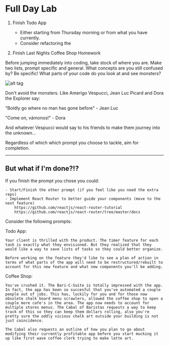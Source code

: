 # Full Day Lab

1. Finish Todo App
	- Either starting from Thursday morning or from what you have currently.
	- Consider refactoring the 
	
2. Finish Last Nights Coffee Shop Homework

Before jumping immediately into coding, take stock of where you are. Make two lists, prompt specific and general.  What concepts are you still confused by? Be specific! What parts of your code do you look at and see monsters?

![alt tag](http://weirdthings.com/wp-content/uploads/2009/10/sea-monster2-150dpi1-thumb.jpg)

Don't avoid the monsters. Like Amerigo Vespucci, Jean Luc Picard and Dora the Explorer say:

"Boldly go where no man has gone before" - Jean Luc

"Come on, vámonos!" - Dora

And whatever Vespucci would say to his friends to make them journey into the unknown...

Regardless of which which prompt you choose to tackle, aim for completion.

---

## But what if I'm done?!?

If you finish the prompt you chose you could:

	- Start/Finish the other prompt (if you feel like you need the extra reps)
	- Implement React Router to better guide your components (move to the next feature)
	    https://github.com/reactjs/react-router-tutorial
	    https://github.com/reactjs/react-router/tree/master/docs
	
Consider the following prompts: 

Todo App:

	Your client is thrilled with the product. The timer feature for each task is exactly what they envisioned. But they realized that they would like a way to save lists of tasks so they could better organize. 
	
	Before working on the feature they'd like to see a plan of action in terms of what parts of the app will need to be restructured/rebuilt to account for this new feature and what new components you'll be adding. 
	
Coffee Shop:

	You've crushed it. The Bari-C-Suite is totally impressed with the app. In fact, the app has been so succesful that you've automated a couple people out of jobs. This has, luckily for you and for those now obsolete chalk board menu scrawlers, allowed the coffee shop to open a couple more cafe's in the area. The app now needs to account for multiple stores menus. The Cabal of Baristas requests a way to keep track of this so they can keep them dollars rolling, also you're pretty sure the oddly vicious chalk art outside your building is not just coincidence.
	
	The Cabal also requests an outline of how you plan to go about modifying their currently profitable app before you start mucking it up like first wave coffee clerk trying to make latte art. 
